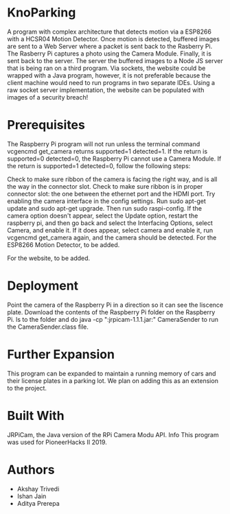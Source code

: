 # KnoParking
A program with complex architecture that detects motion via a ESP8266 with a HCSR04 Motion Detector. Once motion is detected, buffered images are sent to a Web Server where a packet is sent back to the Rasberry Pi. The Rasberry Pi captures a photo using the Camera Module. Finally, it is sent back to the server. The server the buffered images to a Node JS server that is being ran on a third program. Via sockets, the website could be wrapped with a Java program, however, it is not preferable because the client machine would need to run programs in two separate IDEs. Using a raw socket server implementation, the website can be populated with images of a security breach!

# Prerequisites
The Raspberry Pi program will not run unless the terminal command vcgencmd get_camera returns supported=1 detected=1. If the return is supported=0 detected=0, the Raspberry Pi cannot use a Camera Module. If the return is supported=1 detected=0, follow the following steps:

Check to make sure ribbon of the camera is facing the right way, and is all the way in the connector slot.
Check to make sure ribbon is in proper connector slot: the one between the ethernet port and the HDMI port.
Try enabling the camera interface in the config settings. Run sudo apt-get update and sudo apt-get upgrade. Then run sudo raspi-config. If the camera option doesn't appear, select the Update option, restart the raspberry pi, and then go back and select the Interfacing Options, select Camera, and enable it. If it does appear, select camera and enable it, run vcgencmd get_camera again, and the camera should be detected.
For the ESP8266 Motion Detector, to be added.

For the website, to be added.

# Deployment
Point the camera of the Raspberry Pi in a direction so it can see the liscence plate. Download the contents of the Raspberry Pi folder on the Raspberry Pi. ls to the folder and do java -cp ":jrpicam-1.1.1.jar:" CameraSender to run the CameraSender.class file.

# Further Expansion
This program can be expanded to maintain a running memory of cars and their license plates in a parking lot. We plan on adding this as an extension to the project.

# Built With
JRPiCam, the Java version of the RPi Camera Modu API.
Info
This program was used for PioneerHacks II 2019.

# Authors
* Akshay Trivedi
* Ishan Jain
* Aditya Prerepa
